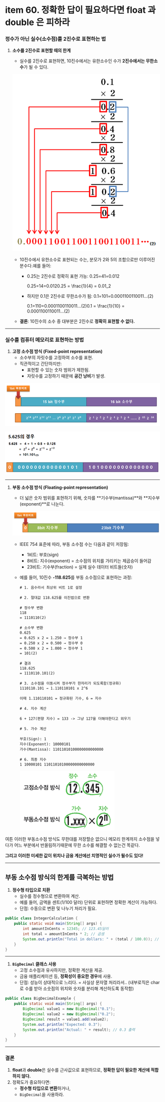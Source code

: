 # item 60. 정확한 답이 필요하다면 float 과 double 은 피하라

### **정수가 아닌 실수(소수점)를 2진수로 표현하는 법**

1. **소수를 2진수로 표현할 때의 한계**
    - 실수를 2진수로 표현하면, 10진수에서는 유한소수인 수가 **2진수에서는 무한소수**가 될 수 있다.
    
    ![image.png](image.png)
    
    - 10진수에서 유한소수로 표현되는 수는, 분모가 2와 5의 조합으로만 이루어진 분수다.예를 들어:
        - 0.25는 2진수로 정확히 표현 가능: 0.25=41​=0.012​
            
            0.25=14=0.0120.25 = \frac{1}{4} = 0.01_2
            
        - 하지만 0.1은 2진수로 무한소수가 됨: 0.1=101​=0.0001100110011...(2)
            
            0.1=110=0.0001100110011...(2)0.1 = \frac{1}{10} = 0.0001100110011...(2)
            
    - **결론**: 10진수의 소수 중 대부분은 2진수로 **정확히 표현할 수 없다.**

---

### **실수를 컴퓨터 메모리로 표현하는 방법**

1. **고정 소수점 방식 (Fixed-point representation)**
    - 소수부의 자릿수를 고정하여 소수를 표현.
    - 직관적이고 간단하지만:
        - 표현할 수 있는 숫자 범위가 제한됨.
        - 자릿수를 고정하기 때문에 **공간 낭비**가 발생.

![image.png](image%201.png)

![image.png](image%202.png)

---

1. **부동 소수점 방식 (Floating-point representation)**
    - 더 넓은 숫자 범위를 표현하기 위해, 숫자를 **기수부(mantissa)**와 **지수부(exponent)**로 나눈다.
    
    ![image.png](image%203.png)
    
    - IEEE 754 표준에 따라, 부동 소수점 수는 다음과 같이 저장됨:
        - 1비트: 부호(sign)
        - 8비트: 지수(exponent) = 소수점의 위치를 가리키는 제곱승이 들어감
        - 23비트: 기수부(fraction) = 실제 실수 데이터 비트들(숫자)
    - 예를 들어, 10진수 **-118.625**를 부동 소수점으로 표현하는 과정:
        
        ```
        # 1. 음수라서 최상위 비트 1로 설정
        
        # 2. 절대값 118.625를 이진법으로 변환
        
        # 정수부 변환
        118
        = 1110110(2)
        
        # 소수부 변환
        0.625
        = 0.625 x 2 = 1.250 → 정수부 1
        = 0.250 x 2 = 0.500 → 정수부 0
        = 0.500 x 2 = 1.000 → 정수부 1
        = 101(2)
        
        # 결과
        118.625 
        = 1110110.101(2)
        
        # 3. 소수점을 이동시켜 정수부가 한자리가 되도록함(정규화)
        1110110.101 → 1.110110101 x 2^6
        
        이때 1.110110101 = 정규화된 기수, 6 = 지수
        
        # 4. 지수 계산
        
        6 + 127(편향 지수) = 133 -> 그냥 127을 더해야한다고 외우기
        
        # 5. 가수 계산
        
        부호(Sign): 1
        지수(Exponent): 10000101
        가수(Mantissa): 11011010100000000000000
        
        # 6. 최종 지수
        1 10000101 11011010100000000000000
        ```
        
        ![image.png](image%204.png)
        

여튼 이러한 부동소수점 방식도 무한대를 저장할순 없으니 메모리 한계까지 소수점을 넣다가 어느 부분에서 반올림하기때문에 무한 소수를 해결할 수 없는건 똑같다.

**그리고 이러한 미세한 값이 위치나 금융 계산에선 치명적인 실수가 될수도 있다!**

---

## **부동 소수점 방식의 한계를 극복하는 방법**

1. **정수형 타입으로 치환**
    - 실수를 정수형으로 변환하여 계산.
    - 예를 들어, 금액을 센트(1/100 달러) 단위로 표현하면 정확한 계산이 가능하다.
    - 단점: 수동으로 변환 및 나누기 처리가 필요.

```java
public class IntegerCalculation {
    public static void main(String[] args) {
        int amountInCents = 12345; // 123.45달러
        int total = amountInCents * 2; // 곱셈
        System.out.println("Total in dollars: " + (total / 100.0)); // 246.90 출력
    }
}
```

---

1. **`BigDecimal` 클래스 사용**
    - 고정 소수점과 유사하지만, 정확한 계산을 제공.
    - 금융 애플리케이션 등, **정확성이 중요한 경우**에 사용.
    - 단점: 성능이 상대적으로 느리다. = 사실상 문자열 처리라서.. (내부로직은 char로 수를 받아 소숫점의 위치와 숫자를 분리해 계산하도록 동작함)

```java
public class BigDecimalExample {
    public static void main(String[] args) {
        BigDecimal value1 = new BigDecimal("0.1");
        BigDecimal value2 = new BigDecimal("0.2");
        BigDecimal result = value1.add(value2);
        System.out.println("Expected: 0.3");
        System.out.println("Actual: " + result); // 0.3 출력
    }
}
```

---

### **결론**

1. **float**과 **double**은 실수를 근사값으로 표현하므로, **정확한 답이 필요한 계산에 적합하지 않다.**
2. 정확도가 중요하다면:
    - **정수형 타입으로 변환**하거나,
    - `BigDecimal`을 사용하라.